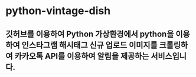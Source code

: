 # python-vintage-dish

## 깃허브를 이용하여 Python 가상환경에서 python을 이용하여 인스타그램 해시태그 신규 업로드 이미지를 크롤링하여 카카오톡 API를 이용하여 알림을 제공하는 서비스입니다.
